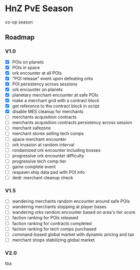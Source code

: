 # HnZ PvE Season

co-op season

## Roadmap

### V1.0

- [x] POIs on planets
- [x] POIs in space
- [x] ork encounter at all POIs
- [x] "POI release" event upon defeating orks
- [x] POI persistency across sessions
- [x] ork encounter on planets
- [x] planetary merchant encounter at safe POIs
- [x] make a merchant grid with a contract block
- [x] get reference to the contract block in script
- [x] disable MES cleanup for merchants
- [ ] merchants acquisition contracts
- [ ] merchants acquisition contracts persistency across session
- [ ] merchant safezone
- [ ] merchant stores selling tech comps
- [ ] space merchant encounter
- [ ] ork invasion at random interval
- [ ] rondamized ork encounter including bosses
- [ ] progressive ork encounter difficulty
- [ ] progressive tech comp tier
- [ ] game complete event
- [ ] respawn ship data pad with POI info
- [ ] dedi: merchant cleanup check

### V1.5

- [ ] wandering merchants random encounter around safe POIs
- [ ] wandering merchants stopping at player bases
- [ ] wandering orks random encounter based on area's tier score
- [ ] faction ranking for POIs released
- [ ] faction ranking for contracts completed
- [ ] faction ranking for tech comps purchased
- [ ] command-based global market with dynamic pricing and tax
- [ ] merchant shops stabilizing global market

### V2.0

tba
